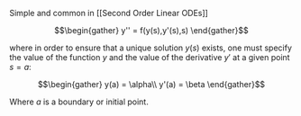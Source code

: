 Simple and common in [[Second Order Linear ODEs]] 

$$\begin{gather} y'' = f(y(s),y'(s),s) \end{gather}$$

where in order to ensure that a unique solution $y(s)$ exists, one must specify the value of the function $y$ and the value of the derivative $y'$ at a given point $s=a$:

$$\begin{gather} y(a) = \alpha\\ y'(a) = \beta \end{gather}$$

Where $a$ is a boundary or initial point.

